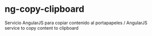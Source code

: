 # ng-copy-clipboard
Servicio AngularJS para copiar contenido al portapapeles / AngularJS service to copy content to clipboard
